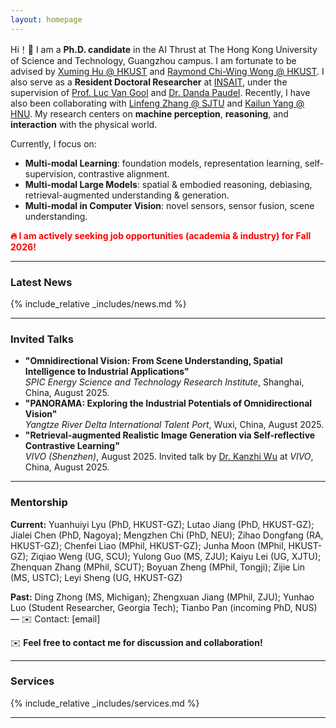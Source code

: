 ```yaml
---
layout: homepage
---
```


Hi！👋 I am a **Ph.D. candidate** in the AI Thrust at The Hong Kong University of Science and Technology, Guangzhou campus. I am fortunate to be advised by [Xuming Hu @ HKUST](https://xuminghu.github.io/) and [Raymond Chi-Wing Wong @ HKUST](https://www.cse.ust.hk/~raywong/). I also serve as a **Resident Doctoral Researcher** at [INSAIT](https://insait.ai/), under the supervision of [Prof. Luc Van Gool](https://insait.ai/prof-luc-van-gool/) and [Dr. Danda Paudel](https://insait.ai/dr-danda-paudel/). Recently, I have also been collaborating with [Linfeng Zhang @ SJTU](http://www.zhanglinfeng.tech/) and [Kailun Yang @ HNU](https://www.yangkailun.com/). My research centers on **machine perception**, **reasoning**, and **interaction** with the physical world.

Currently, I focus on:
- **Multi-modal Learning**: foundation models, representation learning, self-supervision, contrastive alignment.
- **Multi-modal Large Models**: spatial & embodied reasoning, debiasing, retrieval-augmented understanding & generation.
- **Multi-modal in Computer Vision**: novel sensors, sensor fusion, scene understanding.

<span style="color:red; font-weight:bold">🔥 I am actively seeking job opportunities (academia & industry) for Fall 2026!</span>

---

### Latest News
{% include_relative _includes/news.md %}

---

### Invited Talks
- **"Omnidirectional Vision: From Scene Understanding, Spatial Intelligence to Industrial Applications"**  
  *SPIC Energy Science and Technology Research Institute*, Shanghai, China, August 2025.
- **"PANORAMA: Exploring the Industrial Potentials of Omnidirectional Vision"**  
  *Yangtze River Delta International Talent Port*, Wuxi, China, August 2025.
- **"Retrieval-augmented Realistic Image Generation via Self-reflective Contrastive Learning"**  
  *VIVO (Shenzhen)*, August 2025. Invited talk by [Dr. Kanzhi Wu](https://scholar.google.com.hk/citations?user=N0WHQ2wAAAAJ&hl=zh-CN&oi=ao) at *VIVO*, China, August 2025.

---

### Mentorship
**Current:** Yuanhuiyi Lyu (PhD, HKUST-GZ); Lutao Jiang (PhD, HKUST-GZ); Jialei Chen (PhD, Nagoya); Mengzhen Chi (PhD, NEU); Zihao Dongfang (RA, HKUST-GZ); Chenfei Liao (MPhil, HKUST-GZ); Junha Moon (MPhil, HKUST-GZ); Ziqiao Weng (UG, SCU); Yulong Guo (MS, ZJU); Kaiyu Lei (UG, XJTU); Zhenquan Zhang (MPhil, SCUT); Boyuan Zheng (MPhil, Tongji); Zijie Lin (MS, USTC); Leyi Sheng (UG, HKUST-GZ)

**Past:** Ding Zhong (MS, Michigan); Zhengxuan Jiang (MPhil, ZJU); Yunhao Luo (Student Researcher, Georgia Tech); Tianbo Pan (incoming PhD, NUS) — ✉️ Contact: [email]

✉️ <strong>Feel free to contact me for discussion and collaboration!</strong>

---

### Services
{% include_relative _includes/services.md %}

---

<script type='text/javascript' id='clustrmaps' src='//cdn.clustrmaps.com/map_v2.js?cl=080808&w=a&t=tt&d=zrl7WjzBxF_qKC05N5OneNhjFigQ9jPab4GJHSWvjkI&co=ffffff&cmo=3acc3a&cmn=ff5353&ct=808080'></script>
